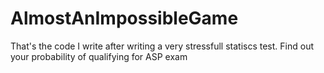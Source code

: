 # AlmostAnImpossibleGame
That's the code I write after writing a very stressfull statiscs test.
Find out your probability of qualifying for ASP exam
